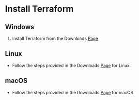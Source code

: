 # Install Terraform

## Windows

1. Install Terraform from the Downloads [Page](https://developer.hashicorp.com/terraform/downloads)


## Linux

- Follow the steps provided in the Downloads [Page](https://developer.hashicorp.com/terraform/downloads) for Linux.

## macOS

- Follow the steps provided in the Downloads [Page](https://developer.hashicorp.com/terraform/downloads) for macOS.

